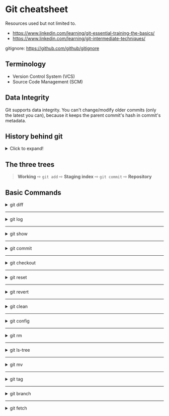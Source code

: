 # Git cheatsheet

Resources used but not limited to.

- https://www.linkedin.com/learning/git-essential-training-the-basics/
- https://www.linkedin.com/learning/git-intermediate-techniques/

gitignore: https://github.com/github/gitignore

## Terminology
- Version Control System (VCS)
- Source Code Management (SCM)

## Data Integrity
Git supports data integrity. You can't change/modify older commits (only the latest you can),
because it keeps the parent commit's hash in commit's metadata.

## History behind git
<details>
  <summary> Click to expand! </summary>

1. Source Code Control System (SCCS)
    - 1972: closed source, free with Unix
    - Stored original version and sets of changes
    - Single user single file
    
2. Revision Control System (RCS)
    - 1982: open source
    - Stored the latest version and sets of changes
    - Single user single file
    
3. Concurrent Version System
    - 1986 - 1990: open source
    - Multiple file, entire project
    - Multi-user repositories
    - Version N of some file
    
4. Apache Subversion (SVN)
    - 2000: open source
    - Track text and images 
    - Track file changes collectively
    - Does snapshots of directory
    - Having a file in revision N
    
5. BitKeeper SCM
    - Distributed Version Control
    - Close Source
    - "Community" free
    - Used for source code of the Linux Kernel from 2002-2005
    - April 2005: the "Community" version was not free anymore
    
6. Git was born
    - April 2005
    - Created by Linus Torvalds
    
## Distributed Version Control

- Local
- Remote
  
   ### Advantages
   - No need to communicate with a central server
   - Faster
   - No network access required
   - Encourages participation and forking projects
   - Developers can work independently
   - Submit change sets for inclusion or rejection

</details>

## The three trees

> **Working** ⇨ `git add` ⇨ **Staging index** ⇨ `git commit` ⇨ **Repository**

## Basic Commands
<details>
  <summary> git diff </summary>

>     git diff
> + Difference between **working** and **staging** trees, if **staging** index exists
> + Difference between **working** and **repository** trees, if **staging** index does not exist.


>     git diff --staged
> Difference between **staging** and **repository** trees
> 
> Here we can use `--cached` instead of `--staged` 

>     git diff --color-words
> Show colorized word difference, instead of line difference (default)


>     git diff <commit_hash_1>..<commit_hash_2>
> Difference between two commits. 
>
> ---
>     git diff <commit_hash_1>..HEAD
> In place of <commit_hash_2> can be used HEAD, if we want to compare with the latest commit

>     -S Enter
> Switch text wrapping


</details>

---

<details>
  <summary> git log </summary>

>     git log
> Show commit log

>     git log -n 5
> Show first 5 commits

>     git log --since=2020-05-22 --until=2021-06-15
> Show commits that are between two dates. You can use it also seperately

>     git log --author="Vardan"
> Show commits of specific author

>     git log --grep="text"
> Show filtered commits according to commit message
> 
> In place of the value parameter you can also write regular expression

>     git log --oneline
> Show commits each in one line


</details>

---

<details>
  <summary> git show </summary>

>       git show <commit_hash>
> Show the diff of the commit
> 


</details>

---

<details>
  <summary> git commit </summary>

>       git commit -a
> Commit without staging, but must be tracked files

>       git commit --amend -m "your text here"
> Modify the latest commit. Command will override the commit message.

</details>

---

<details>
  <summary> git checkout </summary>

>       git checkout -- file.txt
> UNDO changes of `file.txt` file in the working tree
> 
> ---
>       git checkout -- .
> UNDO all changes in the working tree
> 
> ---
>       git checkout <commit_hash> -- file.txt
> Retrieve  `file.txt` from the snapshot
> 

</details>

---

<details>
  <summary> git reset </summary>

>       git reset HEAD file.txt
> UNDO changes of `file.txt` file in the staging tree (un-stage the file)
> 
> ---
>       git reset HEAD .
> UNDO all changes in the staging tree (un-stage files)


</details>

---

<details>
  <summary> git revert </summary>

>       git revert <commit_hash>
> UNDO/revert/reverse the commit. It will make a new commit.

</details>

---

<details>
  <summary> git clean </summary>

>       git clean -n
> Shows untracked files to remove
> 
>       git clean -f
> Removes untracked files

</details>

---

<details>
  <summary> git config </summary>

There are three types of configuration scopes in git

1. System level (`/etc/gitconfig`)
   - `git config --system`
2. User level (`~/.gitconfig`)
      - `git config --global`
3. Project level (`Project/.git/config`)
   - `git config


>       git config --global core.excludesfile ~/.gitignore_global
> Globally ignore files
> 
>       git config --global user.name "Name Surname"
> Sets the username
> 
>       git config --global user.email "user@example.com"
> Sets the email 
> 
>       git config --global core.editor "vim"
> Sets the editor 
> 
>       git config --global color.ui true
> Sets the color 
> 
</details>

---

<details>
    <summary> git rm </summary>

>       git rm --cached file.txt
> Un-track staged file. Need to commit this change
> 
</details>

---

<details>
    <summary> git ls-tree </summary>

>       git ls-tree HEAD
> Show tracked files.
>
> In order to track empty directories, create there `.gitkeep` empty files, to make them non-empty
> 
</details>

---

<details>
    <summary> git mv </summary>

>       git mv file1.txt file2.txt
> Rename file1.txt -> file2.txt
>
> In order to track empty directories, create there `.gitkeep` empty files, to make them non-empty
> 
> You can achieve renaming of the file without `mv` command by the following way
> 
> 1. os remove committed file
> 2. add new file with the same content ( > 50% similarity)
> 3. git rm os removed file
> 3. git status will show renaming
</details>


---

<details>
    <summary> git tag </summary>

> Tag in a git is a named reference to a commit, it makes it easy to find the commit later on.
> 
> Most often tags are used to mark releases (v1.0, v1.1, v2.0, ...)
>
> Usually tags are named using Semantic Versioning like v"major"."minor"."patch"
>    - major : is a version number where you introduced breaking modifications (modifications of your new version are NOT compatible with previous versions);
>    - minor : is a version number that is compatible with previous versions.
>    - patch : is an increment for a bug fix or a patch fix done on your software.
>
> Git supports two types of tags: **lightweight** and **annotated**.
>
> Lightweight tags are just a pointers to a specific commits.
>
> Annotated tags are stored as full objects in git.
>
> They have:
>    - Checksum
>    - Tagger name, email
>    - Tagging date
>    - Message
>
>
>       git tag # or -l or --list
>    List of local tags
>
>       git tag -l "v.*"
>    List all tags that starts with "v."
>   
>       git tag -n
>    List tags and messages
>
>       git tag v1.0
>    Create a lightweight tag on HEAD
>
>       git tag -a v1.1 -m "my new version 1.1"
>    Create an annotated tag on HEAD
>
>       git tag -a key_feature -m "Some information" 6c8fc6e
>    Tag previous commit
>
>       git push origin v1.0
>    Push v1.0 tag to remote.
>
>       git push --tags
>    Push all tags to remote
>
>       git push -d origin v1.0
>    Delete tag from remote
>
>       git push origin :v1.0
>    Another way of deleting tag from remote
>
>       git tag -d v1.0
>    Delete tag from local
>      
>       git fetch --prune --prune-tags 
>    Syncing remote tags with local (will remove local tags if not found in remote)
>
>       git checkout -b quick_fix v1.0
>    Checkout to the tag with creating a branch
>
>       git checkout v1.0
>    If you checkout tag without creating branch, you'll enter Detached HEAD mode.
>      
>       git fetch --tags
>    Fetch tags from remote
>
</details>

---

<details>
    <summary> git branch </summary>
      
      git branch --merged
   All the commits that are in the listed branches are also in the current branch

      git branch -d feature
   Will delete feature branch, if it has been merged into the current branch, otherwise will  raise message

      git branch -D feature
   Delete feature branch (Delete branch that has not been merged yet)

      git push origin :feature
   Delete remote feature branch

      git push -d origin feature  # --delete
   Delete remote feature branch
   
</details>

---

<details>
    <summary> git fetch </summary>
      
   There are three kind of branches in git.
   
   1. Remote branch feature
   2. Local snapshot of the remote branch (origin/feature), also called **remote tracking branch**
   3. Local branch feature

   Stale branch is a remote-tracking branch that no longer tracks anything, because the actual branch in the
   remote repository has been deleted. This can happen if someone deleted remote branch.

      git remote prune origin
   Delete stale remote-tracking branches. Possible to add `--dry-run` to run "test-delete"

      git fetch -p  # --prune
   Delete stale remote-tracking branches (fetch & prune)
   
</details>
